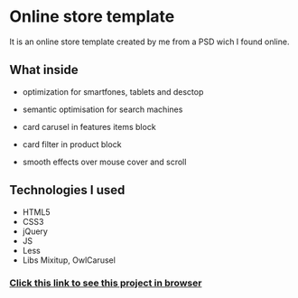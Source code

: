 # **Online store template**

It is an online store template created by me from a PSD wich I found online.

## What inside

- optimization for smartfones, tablets and desctop

- semantic optimisation for search machines

- card carusel in features items block

- card filter in product block

- smooth effects over mouse cover and scroll

## Technologies I used

- HTML5
- CSS3
- jQuery
- JS
- Less
- Libs Mixitup, OwlCarusel



### [Click this link to see this project in browser](https://semenbakhtin.github.io/1/)
